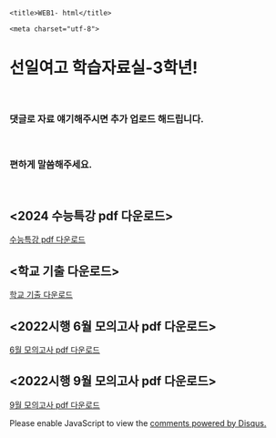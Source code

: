 <html>

<head>

    <title>WEB1- html</title>

    <meta charset="utf-8">

</head>

<body>

<h1>선일여고 학습자료실-3학년! 

</h1>

<br>

<h3>댓글로 자료 얘기해주시면 추가 업로드 해드립니다. </h3><br>

<h3>편하게 말씀해주세요. </h3><br>





<h2><2024 수능특강 pdf 다운로드></h2>

<a href="index2.html">수능특강 pdf 다운로드</a> <br>


<h2><학교 기출 다운로드></h2>

<a href="index1.html">학교 기출 다운로드</a> <br>



<h2><2022시행 6월 모의고사 pdf 다운로드></h2>

<a href="index3.html">6월 모의고사 pdf 다운로드</a> <br>




<h2><2022시행 9월 모의고사 pdf 다운로드></h2>

<a href="index4.html">9월 모의고사 pdf 다운로드</a> <br>




<div id="disqus_thread"></div>

<script>

    /**

    *  RECOMMENDED CONFIGURATION VARIABLES: EDIT AND UNCOMMENT THE SECTION BELOW TO INSERT DYNAMIC VALUES FROM YOUR PLATFORM OR CMS.

    *  LEARN WHY DEFINING THESE VARIABLES IS IMPORTANT: https://disqus.com/admin/universalcode/#configuration-variables    */

    /*

    var disqus_config = function () {

    this.page.url = PAGE_URL;  // Replace PAGE_URL with your page's canonical URL variable

    this.page.identifier = PAGE_IDENTIFIER; // Replace PAGE_IDENTIFIER with your page's unique identifier variable

    };

    */

    (function() { // DON'T EDIT BELOW THIS LINE

    var d = document, s = d.createElement('script');

    s.src = 'https://seonilyeogo-hagseubjaryosil.disqus.com/embed.js';

    s.setAttribute('data-timestamp', +new Date());

    (d.head || d.body).appendChild(s);

    })();

</script>

<noscript>Please enable JavaScript to view the <a href="https://disqus.com/?ref_noscript">comments powered by Disqus.</a></noscript>

</body>

</html>
